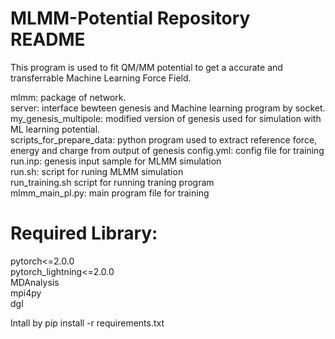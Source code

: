 # MLMM-Potential Repository README

This program is used to fit QM/MM potential to get a accurate and transferrable Machine Learning Force Field. 

mlmm: package of network.  
server: interface bewteen genesis and Machine learning program by socket.  
my_genesis_multipole: modified version of genesis used for simulation with ML learning potential.  
scripts_for_prepare_data: python program used to extract reference force, energy and charge from output of genesis
config.yml: config file for training  
run.inp: genesis input sample for MLMM simulation  
run.sh: script for runing MLMM simulation  
run_training.sh script for running traning program  
mlmm_main_pl.py: main program file for training  

# Required Library:
pytorch<=2.0.0  
pytorch_lightning<=2.0.0  
MDAnalysis  
mpi4py  
dgl  

Intall by pip install -r requirements.txt
